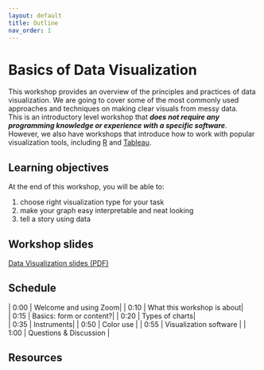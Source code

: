 ```yaml
---
layout: default
title: Outline
nav_order: 1
---
```


# Basics of Data Visualization

This workshop provides an overview of the principles and practices of data visualization. We are going to cover some of the most commonly used approaches and techniques on making clear visuals from messy data.<br>
This is an introductory level workshop that ***does not require any programming knowledge or experience with a specific software***. However, we also have workshops that introduce how to work with popular visualization tools, including [R](https://ubc-library-rc.github.io/data-analysis-r/visualization/introduction.html) and [Tableau](https://ubc-library-rc.github.io/intro-data-viz/).

 
## Learning objectives

At the end of this workshop, you will be able to:
1. choose right visualization type for your task
2. make your graph easy interpretable and neat looking
3. tell a story using data


## Workshop slides

[Data Visualization slides (PDF)](https://github.com/ubc-library-rc/basics_of_data_viz/files/6864815/Data.Viz.Content.pdf)


## Schedule

| 0:00 | Welcome and using Zoom|
| 0:10 | What this workshop is about|  
| 0:15 | Basics: form or content?|
| 0:20 | Types of charts|   
| 0:35 | Instruments|
| 0:50 | Color use |
| 0:55 | Visualization software |
| 1:00 | Questions & Discussion |

## Resources

